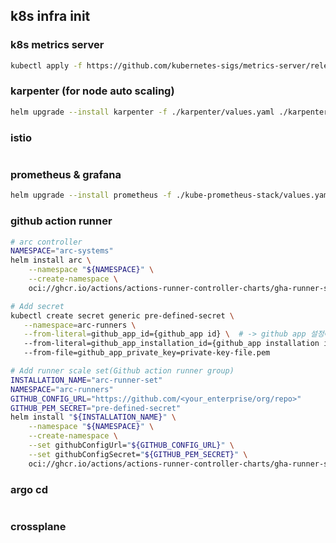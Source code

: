 ## k8s infra init

### k8s metrics server

```bash
kubectl apply -f https://github.com/kubernetes-sigs/metrics-server/releases/latest/download/components.yaml
```

### karpenter (for node auto scaling)

```bash
helm upgrade --install karpenter -f ./karpenter/values.yaml ./karpenter -n kube-system
```

### istio

```bash

```

### prometheus & grafana

```bash
helm upgrade --install prometheus -f ./kube-prometheus-stack/values.yaml ./kube-prometheus-stack -n observability --create-namespace
```

### github action runner

```bash
# arc controller
NAMESPACE="arc-systems"
helm install arc \
    --namespace "${NAMESPACE}" \
    --create-namespace \
    oci://ghcr.io/actions/actions-runner-controller-charts/gha-runner-scale-set-controller

# Add secret
kubectl create secret generic pre-defined-secret \
   --namespace=arc-runners \
   --from-literal=github_app_id={github_app id} \  # -> github app 설정에서 확인 가능
   --from-literal=github_app_installation_id={github_app installation id} \ # -> organization에 github app 설치하면 url에서 확인 가능
   --from-file=github_app_private_key=private-key-file.pem

# Add runner scale set(Github action runner group)
INSTALLATION_NAME="arc-runner-set"
NAMESPACE="arc-runners"
GITHUB_CONFIG_URL="https://github.com/<your_enterprise/org/repo>"
GITHUB_PEM_SECRET="pre-defined-secret"
helm install "${INSTALLATION_NAME}" \
    --namespace "${NAMESPACE}" \
    --create-namespace \
    --set githubConfigUrl="${GITHUB_CONFIG_URL}" \
    --set githubConfigSecret="${GITHUB_PEM_SECRET}" \
    oci://ghcr.io/actions/actions-runner-controller-charts/gha-runner-scale-set
```

### argo cd

```

```

### crossplane

```

```

